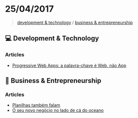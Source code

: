 # 25/04/2017

> [development & technology](#computer-development--technology) / [business & entrepreneurship](#briefcase-business--entrepreneurship)


## :computer: Development & Technology

### Articles
- [Progressive Web Apps: a palavra-chave é Web, não App](https://imasters.com.br/desenvolvimento/progressive-web-apps-palavra-chave-e-web-nao-app/)


## :briefcase: Business & Entrepreneurship

### Articles
- [Planilhas também falam](http://patricknegri.co/planilhas-tambem-falam/)
- [O seu novo negócio no lado de cá do oceano](https://eco.pt/opiniao/o-seu-novo-negocio-no-lado-de-ca-do-oceano/)
